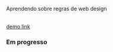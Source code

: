 <p>Aprendendo sobre regras de web design</p><br/>
<a href="https://g-101-lisbon-chair-shop.netlify.app/">demo link</a>

### Em progresso
